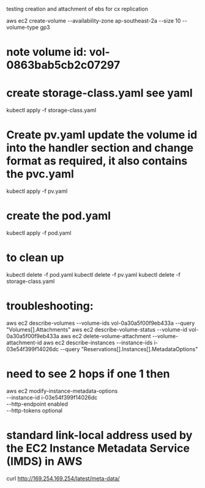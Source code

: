 testing creation and attachment of ebs for cx replication

aws ec2 create-volume --availability-zone ap-southeast-2a --size 10 --volume-type gp3
# note volume id: vol-0863bab5cb2c07297

# create storage-class.yaml see yaml
kubectl apply -f storage-class.yaml

# Create pv.yaml update the volume id into the handler section and change format as required, it also contains the pvc.yaml
kubectl apply -f pv.yaml

# create the pod.yaml
kubectl apply -f pod.yaml


# to clean up
kubectl delete -f pod.yaml
kubectl delete -f pv.yaml
kubectl delete -f storage-class.yaml

# troubleshooting:
aws ec2 describe-volumes --volume-ids vol-0a30a5f00f9eb433a --query "Volumes[].Attachments"
aws ec2 describe-volume-status --volume-id vol-0a30a5f00f9eb433a
aws ec2 delete-volume-attachment --volume-attachment-id <attachment-id>
aws ec2 describe-instances --instance-ids i-03e54f399f14026dc --query "Reservations[].Instances[].MetadataOptions"
# need to see 2 hops if one 1 then 
aws ec2 modify-instance-metadata-options \
    --instance-id i-03e54f399f14026dc \
    --http-endpoint enabled \
    --http-tokens optional
# standard link-local address used by the EC2 Instance Metadata Service (IMDS) in AWS
curl http://169.254.169.254/latest/meta-data/